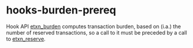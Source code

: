 # hooks-burden-prereq

Hook API [etxn_burden](https://xrpl-hooks.readme.io/v2.0/reference/etxn_burden) computes transaction burden, based on (i.a.) the number of reserved transactions, so a call to it must be preceded by a call to [etxn_reserve](https://xrpl-hooks.readme.io/v2.0/reference/etxn_reserve).
